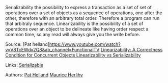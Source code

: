 Serializability the possibility to express a transaction as a set of set of operations over a set of objects as a sequence of operations, one after the other, therefore with an arbitrary total order. Therefore a program can run that arbitraly sequence. Linearizability is the possibility of a set of operations over an object to be delineate like having order respect a common time, so any read will always give you the write before.  

Source:
[Pat helland]https://www.youtube.com/watch?v=V8TcEWdx2Q8&ab_channel=FunctionalTV
[Linearizability: A Correctness Condition for
Concurrent Objects ](http://cs.brown.edu/~mph/HerlihyW90/p463-herlihy.pdf)
[Linearizability vs Serializability](http://www.bailis.org/blog/linearizability-versus-serializability/#:~:text=Serializability%20is%20a%20guarantee%20about,over%20one%20or%20more%20objects.&text=Unlike%20linearizability%2C%20serializability%20does%20not,Serializability%20is%20also%20not%20composable.)

Links:
[Serializable](serializable.md)

Authors:
[Pat Helland](../authors/pat_helland.md)
[Maurice Herlihy](../authors/maurice_herlihy.md)


